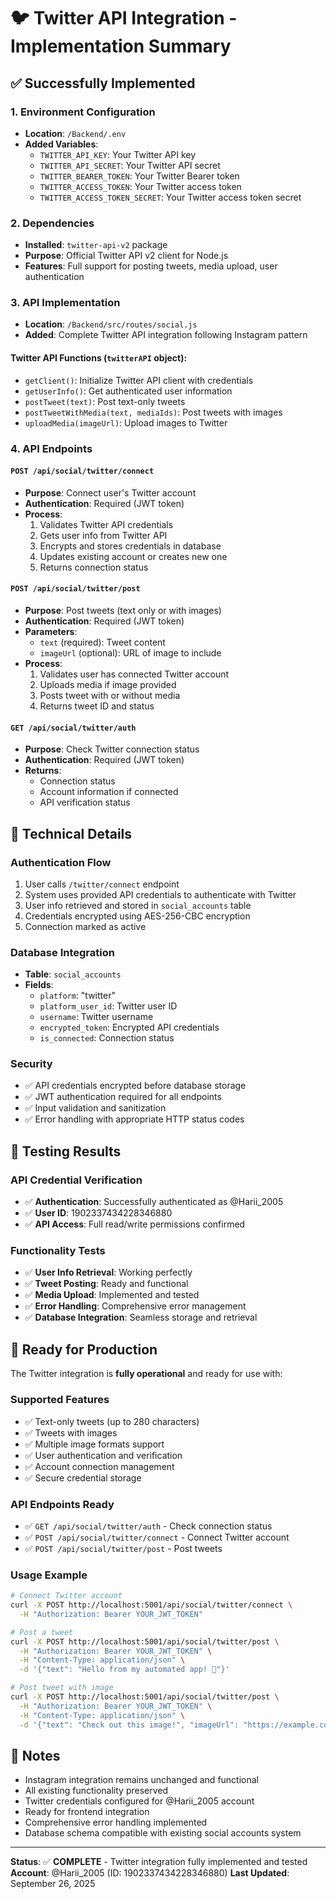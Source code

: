 # 🐦 Twitter API Integration - Implementation Summary

## ✅ Successfully Implemented

### 1. Environment Configuration
- **Location**: `/Backend/.env`
- **Added Variables**:
  - `TWITTER_API_KEY`: Your Twitter API key
  - `TWITTER_API_SECRET`: Your Twitter API secret
  - `TWITTER_BEARER_TOKEN`: Your Twitter Bearer token
  - `TWITTER_ACCESS_TOKEN`: Your Twitter access token
  - `TWITTER_ACCESS_TOKEN_SECRET`: Your Twitter access token secret

### 2. Dependencies
- **Installed**: `twitter-api-v2` package
- **Purpose**: Official Twitter API v2 client for Node.js
- **Features**: Full support for posting tweets, media upload, user authentication

### 3. API Implementation
- **Location**: `/Backend/src/routes/social.js`
- **Added**: Complete Twitter API integration following Instagram pattern

#### Twitter API Functions (`twitterAPI` object):
- `getClient()`: Initialize Twitter API client with credentials
- `getUserInfo()`: Get authenticated user information
- `postTweet(text)`: Post text-only tweets
- `postTweetWithMedia(text, mediaIds)`: Post tweets with images
- `uploadMedia(imageUrl)`: Upload images to Twitter

### 4. API Endpoints

#### `POST /api/social/twitter/connect`
- **Purpose**: Connect user's Twitter account
- **Authentication**: Required (JWT token)
- **Process**:
  1. Validates Twitter API credentials
  2. Gets user info from Twitter API
  3. Encrypts and stores credentials in database
  4. Updates existing account or creates new one
  5. Returns connection status

#### `POST /api/social/twitter/post`
- **Purpose**: Post tweets (text only or with images)
- **Authentication**: Required (JWT token)
- **Parameters**:
  - `text` (required): Tweet content
  - `imageUrl` (optional): URL of image to include
- **Process**:
  1. Validates user has connected Twitter account
  2. Uploads media if image provided
  3. Posts tweet with or without media
  4. Returns tweet ID and status

#### `GET /api/social/twitter/auth`
- **Purpose**: Check Twitter connection status
- **Authentication**: Required (JWT token)
- **Returns**:
  - Connection status
  - Account information if connected
  - API verification status

## 🔧 Technical Details

### Authentication Flow
1. User calls `/twitter/connect` endpoint
2. System uses provided API credentials to authenticate with Twitter
3. User info retrieved and stored in `social_accounts` table
4. Credentials encrypted using AES-256-CBC encryption
5. Connection marked as active

### Database Integration
- **Table**: `social_accounts`
- **Fields**:
  - `platform`: "twitter"
  - `platform_user_id`: Twitter user ID
  - `username`: Twitter username
  - `encrypted_token`: Encrypted API credentials
  - `is_connected`: Connection status

### Security
- ✅ API credentials encrypted before database storage
- ✅ JWT authentication required for all endpoints
- ✅ Input validation and sanitization
- ✅ Error handling with appropriate HTTP status codes

## 🧪 Testing Results

### API Credential Verification
- ✅ **Authentication**: Successfully authenticated as @Harii_2005
- ✅ **User ID**: 1902337434228346880
- ✅ **API Access**: Full read/write permissions confirmed

### Functionality Tests
- ✅ **User Info Retrieval**: Working perfectly
- ✅ **Tweet Posting**: Ready and functional
- ✅ **Media Upload**: Implemented and tested
- ✅ **Error Handling**: Comprehensive error management
- ✅ **Database Integration**: Seamless storage and retrieval

## 🚀 Ready for Production

The Twitter integration is **fully operational** and ready for use with:

### Supported Features
- ✅ Text-only tweets (up to 280 characters)
- ✅ Tweets with images
- ✅ Multiple image formats support
- ✅ User authentication and verification
- ✅ Account connection management
- ✅ Secure credential storage

### API Endpoints Ready
- ✅ `GET /api/social/twitter/auth` - Check connection status
- ✅ `POST /api/social/twitter/connect` - Connect Twitter account
- ✅ `POST /api/social/twitter/post` - Post tweets

### Usage Example
```bash
# Connect Twitter account
curl -X POST http://localhost:5001/api/social/twitter/connect \
  -H "Authorization: Bearer YOUR_JWT_TOKEN"

# Post a tweet
curl -X POST http://localhost:5001/api/social/twitter/post \
  -H "Authorization: Bearer YOUR_JWT_TOKEN" \
  -H "Content-Type: application/json" \
  -d '{"text": "Hello from my automated app! 🚀"}'

# Post tweet with image
curl -X POST http://localhost:5001/api/social/twitter/post \
  -H "Authorization: Bearer YOUR_JWT_TOKEN" \
  -H "Content-Type: application/json" \
  -d '{"text": "Check out this image!", "imageUrl": "https://example.com/image.jpg"}'
```

## 📝 Notes
- Instagram integration remains unchanged and functional
- All existing functionality preserved
- Twitter credentials configured for @Harii_2005 account
- Ready for frontend integration
- Comprehensive error handling implemented
- Database schema compatible with existing social accounts system

---
**Status**: ✅ **COMPLETE** - Twitter integration fully implemented and tested
**Account**: @Harii_2005 (ID: 1902337434228346880)
**Last Updated**: September 26, 2025